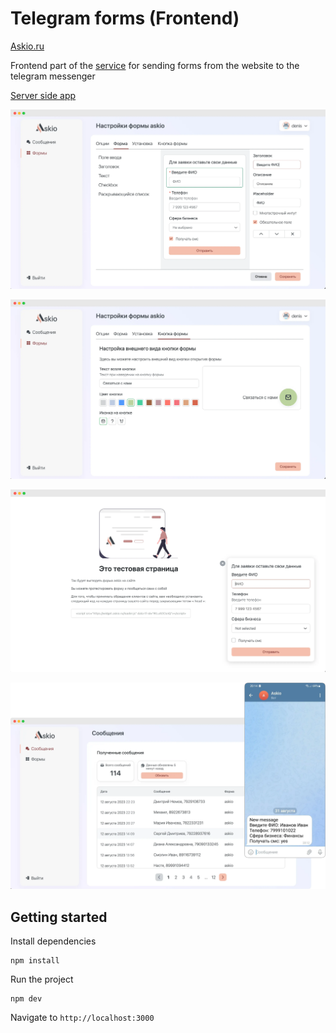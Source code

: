 # Telegram forms (Frontend)

[Askio.ru](http://askio.ru/)

Frontend part of the [service](http://askio.ru/) for sending forms from the website to the telegram messenger

[Server side app](https://github.com/deonisiy95/service)

![Demo_1](https://github.com/deonisiy95/tform/blob/main/demo/demo1.webp?raw=true)

![Demo_2](https://github.com/deonisiy95/tform/blob/main/demo/demo2.webp?raw=true)

![Demo_3](https://github.com/deonisiy95/tform/blob/main/demo/demo3.webp?raw=true)

![Demo_4](https://github.com/deonisiy95/tform/blob/main/demo/demo4.webp?raw=true)

## Getting started

Install dependencies
```
npm install
```
Run the project
```
npm dev
```
Navigate to `http://localhost:3000`
